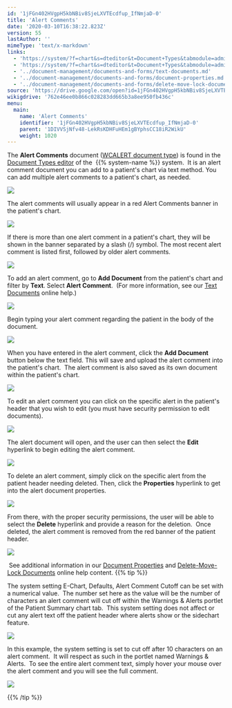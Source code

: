 ```yaml
---
id: '1jFGn402HVgpH5kbNBiv8SjeLXVTEcdfup_IfNmjaD-0'
title: 'Alert Comments'
date: '2020-03-10T16:38:22.823Z'
version: 55
lastAuthor: ''
mimeType: 'text/x-markdown'
links:
  - 'https://system/?f=chart&s=dteditor&t=Document+Types&tabmodule=admin&dtopp=dtview&dtsopp=dt_val&doc_type=WCALERT'
  - 'https://system/?f=chart&s=dteditor&t=Document+Types&tabmodule=admin&tabselect=Document+Types'
  - '../document-management/documents-and-forms/text-documents.md'
  - '../document-management/documents-and-forms/document-properties.md'
  - '../document-management/documents-and-forms/delete-move-lock-documents.md'
source: 'https://drive.google.com/open?id=1jFGn402HVgpH5kbNBiv8SjeLXVTEcdfup_IfNmjaD-0'
wikigdrive: '762e46ee0b866c028283dd665b3a8ee950fb436c'
menu:
  main:
    name: 'Alert Comments'
    identifier: '1jFGn402HVgpH5kbNBiv8SjeLXVTEcdfup_IfNmjaD-0'
    parent: '1DIVVSjNfv48-LekRsKDHFuHEm1gBYphsCC18iR2WikU'
    weight: 1020
---
```

The **Alert Comments** document ([WCALERT document type](https://system/?f=chart&s=dteditor&t=Document+Types&tabmodule=admin&dtopp=dtview&dtsopp=dt_val&doc_type=WCALERT)) is found in the [Document Types editor](https://system/?f=chart&s=dteditor&t=Document+Types&tabmodule=admin&tabselect=Document+Types) of the  {{% system-name %}} system.  It is an alert comment document you can add to a patient's chart via text method. You can add multiple alert comments to a patient's chart, as needed.


![](../alert-comments.assets/100002010000011100000016DFE3BA01F9AD0B56.png)


The alert comments will usually appear in a red Alert Comments banner in the patient's chart.


![](../alert-comments.assets/10000201000003D400000061DBA3C6648EEBE1AE.png)


If there is more than one alert comment in a patient's chart, they will be shown in the banner separated by a slash (/) symbol. The most recent alert comment is listed first, followed by older alert comments.


![](../alert-comments.assets/1000020100000262000000541181F9CA4F0B02A6.png)


To add an alert comment, go to **Add Document** from the patient's chart and filter by **Text**.
Select **Alert Comment**.  (For more information, see our [Text Documents](../document-management/documents-and-forms/text-documents.md) online help.)


![](../alert-comments.assets/100002010000039A000001438C8F8B5F6EC0F765.png)


Begin typing your alert comment regarding the patient in the body of the document.


![](../alert-comments.assets/100002010000033C00000166A3F992B7FB807A5D.png)


When you have entered in the alert comment, click the **Add Document** button below the text field. This will save and upload the alert comment into the patient's chart.  The alert comment is also saved as its own document within the patient's chart.


![](../alert-comments.assets/10000201000002E10000004DEA999DF758AA0615.png)


To edit an alert comment you can click on the specific alert in the patient's header that you wish to edit (you must have security permission to edit documents).

![](../alert-comments.assets/10000201000002D0000000842D183945DA079405.png)


The alert document will open, and the user can then select the **Edit** hyperlink to begin editing the alert comment.

![](../alert-comments.assets/1000020100000546000000E39F472941AAF482EC.png)


To delete an alert comment, simply click on the specific alert from the patient header needing deleted. Then, click the **Properties** hyperlink to get into the alert document properties.


![](../alert-comments.assets/1000020100000546000000E3E2FCC68AE7C50D7C.png)


From there, with the proper security permissions, the user will be able to select the **Delete** hyperlink and provide a reason for the deletion.  Once deleted, the alert comment is removed from the red banner of the patient header.


![](../alert-comments.assets/10000201000005550000009DDA1B84614ACD3D09.png)


 See additional information in our [Document Properties](../document-management/documents-and-forms/document-properties.md) and [Delete-Move-Lock Documents](../document-management/documents-and-forms/delete-move-lock-documents.md) online help content.
{{% tip %}}

The system setting E-Chart, Defaults, Alert Comment Cutoff can be set with a numerical value.  The number set here as the value will be the number of characters an alert comment will cut off within the Warnings & Alerts portlet of the Patient Summary chart tab.  This system setting does not affect or cut any alert text off the patient header where alerts show or the sidechart feature.


![](../alert-comments.assets/10000201000001C5000000575B63BA10FA6CA865.png)


In this example, the system setting is set to cut off after 10 characters on an alert comment.  It will respect as such in the portlet named Warnings & Alerts.  To see the entire alert comment text, simply hover your mouse over the alert comment and you will see the full comment.


![](../alert-comments.assets/10000201000004C20000016C3199B6A690BC6B99.png)



{{% /tip %}}


